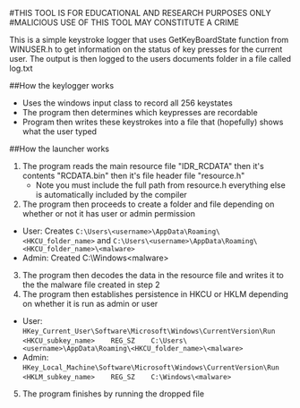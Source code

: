 #THIS TOOL IS FOR EDUCATIONAL AND RESEARCH PURPOSES ONLY
#MALICIOUS USE OF THIS TOOL MAY CONSTITUTE A CRIME

This is a simple keystroke logger that uses GetKeyBoardState function from WINUSER.h to get information on the status of key presses for the current user. The output is then logged to the users documents folder in a file called log.txt

##How the keylogger works
- Uses the windows input class to record all 256 keystates
- The program then determines which keypresses are recordable
- Program then writes these keystrokes into a file that (hopefully) shows what the user typed

##How the launcher works
1. The program reads the main resource file "IDR_RCDATA" then it's contents "RCDATA.bin" then it's file header file "resource.h"
   - Note you must include the full path from resource.h everything else is automatically included by the compiler
2. The program then proceeds to create a folder and file depending on whether or not it has user or admin permission
  - User: Creates `C:\Users\<username>\AppData\Roaming\<HKCU_folder_name>` and `C:\Users\<username>\AppData\Roaming\<HKCU_folder_name>\<malware>`
  - Admin: Created C:\Windows\<malware>
3. The program then decodes the data in the resource file and writes it to the the malware file created in step 2
4. The program then establishes persistence in HKCU or HKLM depending on whether it is run as admin or user
  - User: `HKey_Current_User\Software\Microsoft\Windows\CurrentVersion\Run`
          `<HKCU_subkey_name>    REG_SZ    C:\Users\<username>\AppData\Roaming\<HKCU_folder_name>\<malware>`
  - Admin: `HKey_Local_Machine\Software\Microsoft\Windows\CurrentVersion\Run`
          `<HKLM_subkey_name>    REG_SZ    C:\Windows\<malware>`
5. The program finishes by running the dropped file
